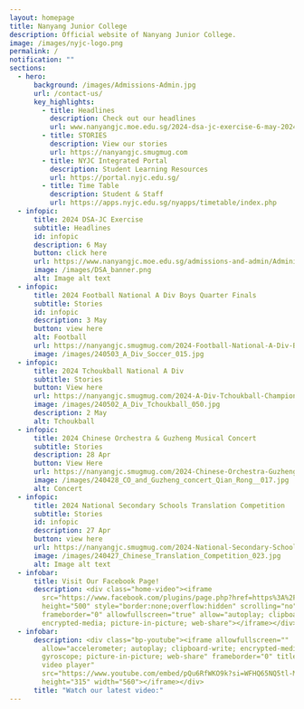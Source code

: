 ```yaml
---
layout: homepage
title: Nanyang Junior College
description: Official website of Nanyang Junior College.
image: /images/nyjc-logo.png
permalink: /
notification: ""
sections:
  - hero:
      background: /images/Admissions-Admin.jpg
      url: /contact-us/
      key_highlights:
        - title: Headlines
          description: Check out our headlines
          url: www.nanyangjc.moe.edu.sg/2024-dsa-jc-exercise-6-may-2024/
        - title: STORIES
          description: View our stories
          url: https://nanyangjc.smugmug.com
        - title: NYJC Integrated Portal
          description: Student Learning Resources
          url: https://portal.nyjc.edu.sg/
        - title: Time Table
          description: Student & Staff
          url: https://apps.nyjc.edu.sg/nyapps/timetable/index.php
  - infopic:
      title: 2024 DSA-JC Exercise
      subtitle: Headlines
      id: infopic
      description: 6 May
      button: click here
      url: https://www.nanyangjc.moe.edu.sg/admissions-and-admin/Administration/dsa/
      image: /images/DSA_banner.png
      alt: Image alt text
  - infopic:
      title: 2024 Football National A Div Boys Quarter Finals
      subtitle: Stories
      id: infopic
      description: 3 May
      button: view here
      alt: Football
      url: https://nanyangjc.smugmug.com/2024-Football-National-A-Div-Boys-Quarter-Finals-2024
      image: /images/240503_A_Div_Soccer_015.jpg
  - infopic:
      title: 2024 Tchoukball National A Div
      subtitle: Stories
      button: View here
      url: https://nanyangjc.smugmug.com/2024-A-Div-Tchoukball-Championships
      image: /images/240502_A_Div_Tchoukball_050.jpg
      description: 2 May
      alt: Tchoukball
  - infopic:
      title: 2024 Chinese Orchestra & Guzheng Musical Concert
      subtitle: Stories
      description: 28 Apr
      button: View Here
      url: https://nanyangjc.smugmug.com/2024-Chinese-Orchestra-Guzheng-Musical-Concert
      image: /images/240428_CO_and_Guzheng_concert_Qian_Rong__017.jpg
      alt: Concert
  - infopic:
      title: 2024 National Secondary Schools Translation Competition
      subtitle: Stories
      id: infopic
      description: 27 Apr
      button: view here
      url: https://nanyangjc.smugmug.com/2024-National-Secondary-Schools-Translation-Competition
      image: /images/240427_Chinese_Translation_Competition_023.jpg
      alt: Image alt text
  - infobar:
      title: Visit Our Facebook Page!
      description: <div class="home-video"><iframe
        src="https://www.facebook.com/plugins/page.php?href=https%3A%2F%2Fwww.facebook.com%2FNanyangjc%2F&tabs=timeline&width=340&height=500&small_header=false&adapt_container_width=true&hide_cover=false&show_facepile=true&appId"
        height="500" style="border:none;overflow:hidden" scrolling="no"
        frameborder="0" allowfullscreen="true" allow="autoplay; clipboard-write;
        encrypted-media; picture-in-picture; web-share"></iframe></div>
  - infobar:
      description: <div class="bp-youtube"><iframe allowfullscreen=""
        allow="accelerometer; autoplay; clipboard-write; encrypted-media;
        gyroscope; picture-in-picture; web-share" frameborder="0" title="YouTube
        video player"
        src="https://www.youtube.com/embed/pQu6RfWKO9k?si=WFHQ65NQ5tl-M84f"
        height="315" width="560"></iframe></div>
      title: "Watch our latest video:"
---
```

